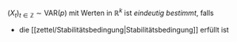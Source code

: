 $(X_t)_{t \in \mathbb{Z}} \sim \text{VAR}(p)$ mit Werten in $\mathbb{R}^k$ ist *eindeutig bestimmt*, falls
- die [[zettel/Stabilitätsbedingung|Stabilitätsbedingung]] erfüllt ist